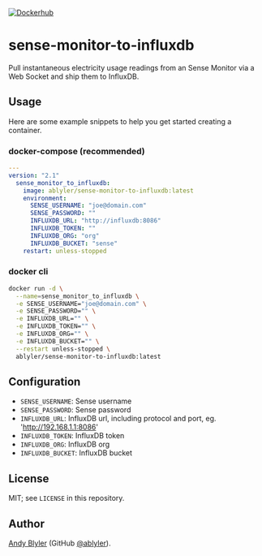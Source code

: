 [![Dockerhub](https://img.shields.io/docker/pulls/ablyler/sense-monitor-to-influxdb)](https://hub.docker.com/repository/docker/ablyler/sense-monitor-to-influxdb/general)


# sense-monitor-to-influxdb

Pull instantaneous electricity usage readings from an Sense Monitor via a Web Socket and ship them to InfluxDB.

## Usage

Here are some example snippets to help you get started creating a container.

### docker-compose (recommended)

```yaml
---
version: "2.1"
  sense_monitor_to_influxdb:
    image: ablyler/sense-monitor-to-influxdb:latest
    environment:
      SENSE_USERNAME: "joe@domain.com"
      SENSE_PASSWORD: ""
      INFLUXDB_URL: "http://influxdb:8086"
      INFLUXDB_TOKEN: ""
      INFLUXDB_ORG: "org"
      INFLUXDB_BUCKET: "sense"
    restart: unless-stopped
```

### docker cli

```bash
docker run -d \
  --name=sense_monitor_to_influxdb \
  -e SENSE_USERNAME="joe@domain.com" \
  -e SENSE_PASSWORD="" \
  -e INFLUXDB_URL="" \
  -e INFLUXDB_TOKEN="" \
  -e INFLUXDB_ORG="" \
  -e INFLUXDB_BUCKET="" \
  --restart unless-stopped \
  ablyler/sense-monitor-to-influxdb:latest
```

## Configuration

* `SENSE_USERNAME`: Sense username
* `SENSE_PASSWORD`: Sense password
* `INFLUXDB_URL`: InfluxDB url, including protocol and port,  eg. 'http://192.168.1.1:8086'
* `INFLUXDB_TOKEN`: InfluxDB token
* `INFLUXDB_ORG`: InfluxDB org
* `INFLUXDB_BUCKET`: InfluxDB bucket

## License

MIT; see `LICENSE` in this repository.

## Author

[Andy Blyler](https://andyblyler.com) (GitHub [@ablyler](https://github.com/ablyler)).
